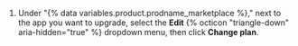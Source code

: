 1. Under "{% data variables.product.prodname_marketplace %}," next to the app you want to upgrade, select the **Edit** {% octicon "triangle-down" aria-hidden="true" %} dropdown menu, then click **Change plan**.
